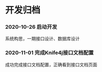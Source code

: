 # 开发归档

### 2020-10-26 启动开发

系统构思，一期接口设计、数据库设计

### 2020-11-01 完成Knife4j接口文档配置

成功完成接口文档配置，正确看到接口文档页面

